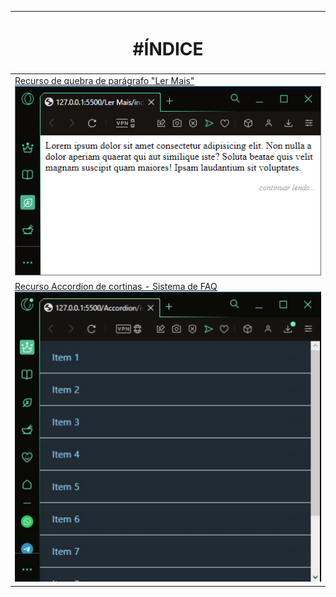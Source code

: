 
| <h1 align="center">#ÍNDICE</h1> |
| ------- |
|<a href="https://github.com/aylmerbolzan/Short-Tips/tree/master/Ler%20Mais">Recurso de quebra de parágrafo "Ler Mais"</a> <br><a href="https://github.com/aylmerbolzan/Short-Tips/tree/master/Ler%20Mais"><img src="https://raw.githubusercontent.com/aylmerbolzan/Short-Tips/master/assets/lermais.gif"></a>|
|<a href="https://github.com/aylmerbolzan/Short-Tips/tree/master/Accordion">Recurso Accordion de cortinas  - Sistema de FAQ</a> <br><a href="https://github.com/aylmerbolzan/Short-Tips/tree/master/Accordion"><img src="https://raw.githubusercontent.com/aylmerbolzan/Short-Tips/master/assets/accordion.gif"></a>|